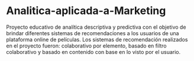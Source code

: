 # Analitica-aplicada-a-Marketing
Proyecto educativo de analítica descriptiva y predictiva con el objetivo de brindar diferentes sistemas de recomendaciones a los usuarios de una plataforma online de películas. Los sistemas de recomendación realizados en el proyecto fueron: colaborativo por elemento, basado en filtro colaborativo y basado en contenido con base en lo visto por el usuario.
